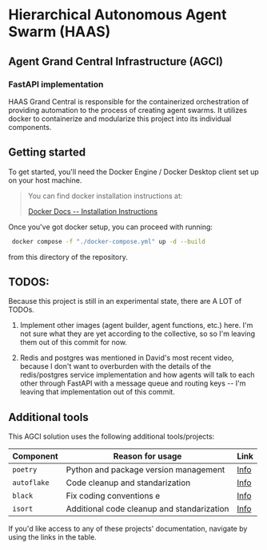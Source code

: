 # Hierarchical Autonomous Agent Swarm (HAAS)
## Agent Grand Central Infrastructure (AGCI)
### FastAPI implementation

HAAS Grand Central is responsible for the containerized orchestration of 
providing automation to the process of creating agent swarms.  It utilizes docker to containerize and modularize this project into its individual components.

## Getting started

To get started, you'll need the Docker Engine / Docker Desktop client set up on your host machine.

> You can find docker installation instructions at:
>
> [Docker Docs -- Installation Instructions](https://docs.docker.com/engine/install/)

Once you've got docker setup, you can proceed with running:

```bash
 docker compose -f "./docker-compose.yml" up -d --build
```

from this directory of the repository.

## TODOS:

Because this project is still in an experimental state, there are A LOT of TODOs.

 1. Implement other images (agent builder, agent functions, etc.)
    here.  I'm not sure what they are yet according to the collective, so 
    so I'm leaving them out of this commit for now.

2.  Redis and postgres was mentioned in David's most recent video, because 
    I don't want to overburden with the details of the redis/postgres
    service implementation and how agents will talk to each other through
    FastAPI with a message queue and routing keys -- I'm leaving that
    implementation out of this commit.

## Additional tools

This AGCI solution uses the following additional tools/projects:

| Component | Reason for usage | Link
| --- | --- | --- |
| ``poetry`` | Python and package version management | [Info](https://python-poetry.org/)
| ``autoflake`` | Code cleanup and standarization | [Info](https://github.com/PyCQA/autoflake)
| ``black`` | Fix coding conventions e | [Info](https://black.readthedocs.io/en/stable/index.html)
| ``isort`` | Additional code cleanup and standarization | [Info](https://pycqa.github.io/isort/)

If you'd like access to any of these projects' documentation, navigate by using the links in the table.